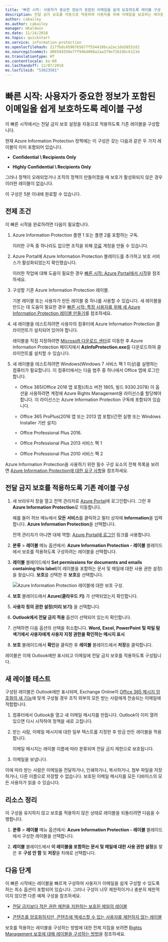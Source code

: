 ```yaml
---
title: '빠른 시작: 사용자가 중요한 정보가 포함된 이메일을 쉽게 보호하도록 레이블 구성 - AIP'
description: 전달 금지 보호를 자동으로 적용하여 사용자를 위해 이메일을 보호하는 레이블을 구성합니다.
author: cabailey
ms.author: cabailey
manager: mbaldwin
ms.date: 11/14/2018
ms.topic: quickstart
ms.service: information-protection
ms.openlocfilehash: 217fbdc45967b5677f554410bca2ac1da58552d2
ms.sourcegitcommit: d06594550e7ff94b4098a2aa379ef2b19bc6123d
ms.translationtype: HT
ms.contentlocale: ko-KR
ms.lasthandoff: 12/07/2018
ms.locfileid: "53023501"
---
```

# <a name="quickstart-configure-a-label-for-users-to-easily-protect-emails-that-contain-sensitive-information"></a>빠른 시작: 사용자가 중요한 정보가 포함된 이메일을 쉽게 보호하도록 레이블 구성

이 빠른 시작에서는 전달 금지 보호 설정을 자동으로 적용하도록 기존 레이블을 구성합니다.

현재 Azure Information Protection 정책에는 이 구성은 갖는 다음과 같은 두 가지 레이블이 이미 포함되어 있습니다.

- **Confidential \ Recipients Only**

- **Highly Confidential \ Recipients Only**

그러나 정책이 오래되었거나 조직의 정책이 만들어졌을 때 보호가 활성화되지 않은 경우 이러한 레이블이 없습니다. 

이 구성은 5분 이내에 완료할 수 있습니다.

## <a name="prerequisites"></a>전제 조건

이 빠른 시작을 완료하려면 다음이 필요합니다.

1. Azure Information Protection 플랜 1 또는 플랜 2를 포함하는 구독.
    
    이러한 구독 중 하나라도 없으면 조직을 위해 [무료](https://portal.office.com/Signup/Signup.aspx?OfferId=87dd2714-d452-48a0-a809-d2f58c4f68b7) 계정을 만들 수 있습니다.

2. Azure Portal에 Azure Information Protection 블레이드를 추가하고 보호 서비스가 활성화되었는지 확인했습니다.

    이러한 작업에 대해 도움이 필요한 경우 [빠른 시작: Azure Portal에서 시작](quickstart-viewpolicy.md)을 참조하세요.

3. 구성할 기존 Azure Information Protection 레이블. 
    
    기본 레이블 또는 사용자가 만든 레이블 중 하나를 사용할 수 있습니다. 새 레이블을 만드는 데 도움이 필요한 경우 [빠른 시작: 특정 사용자를 위해 새 Azure Information Protection 레이블 만들기](quickstart-label-specificusers.md)를 참조하세요.

4. 새 레이블을 테스트하려면 사용자의 컴퓨터에 Azure Information Protection 클라이언트가 설치되어 있어야 합니다. 
    
    레이블을 직접 지정하려면 [Microsoft 다운로드 센터](https://www.microsoft.com/en-us/download/details.aspx?id=53018)로 이동한 후 Azure Information Protection 페이지에서 **AzInfoProtection.exe**를 다운로드하여 클라이언트를 설치할 수 있습니다.

5. 새 레이블을 테스트하려면 Windows(Windows 7 서비스 팩 1 이상)를 실행하는 컴퓨터가 필요합니다. 이 컴퓨터에서는 다음 범주 중 하나에서 Office 앱에 로그인합니다.
    
    - Office 365(Office 2016 앱 포함)(최소 버전 1805, 빌드 9330.2078) 이 옵션을 사용하려면 계정에 Azure Rights Management용 라이선스를 할당해야 합니다. 이 라이선스는 Azure Information Protection 구독에 포함되어 있습니다.
    
    - Office 365 ProPlus(2016 앱 또는 2013 앱 포함)(간편 실행 또는 Windows Installer 기반 설치)
    
    - Office Professional Plus 2016.
    
    - Office Professional Plus 2013 서비스 팩 1
    
    - Office Professional Plus 2010 서비스 팩 2

Azure Information Protection을 사용하기 위한 필수 구성 요소의 전체 목록을 보려면 [Azure Information Protection에 대한 요구 사항](requirements.md)을 참조하세요.

## <a name="configure-an-existing-label-to-apply-the-do-not-forward-protection"></a>전달 금지 보호를 적용하도록 기존 레이블 구성

1. 새 브라우저 창을 열고 전역 관리자로 [Azure Portal](https://portal.azure.com)에 로그인합니다. 그런 후 **Azure Information Protection**로 이동합니다. 
    
    예를 들어 허브 메뉴에서 **모든 서비스**를 클릭하고 필터 상자에 **Information**을 입력합니다. **Azure Information Protection**을 선택합니다.
    
    전역 관리자가 아니면 대체 역할: [Azure Portal에 로그인](configure-policy.md#signing-in-to-the-azure-portal) 링크를 사용합니다.

2. **분류** > **레이블** 메뉴 옵션에서: **Azure Information Protection - 레이블** 블레이드에서 보호를 적용하도록 구성하려는 레이블을 선택합니다. 

3. **레이블** 블레이드에서 **Set permissions for documents and emails containing this label**(이 레이블을 포함하는 문서 및 메일에 대한 사용 권한 설정)을 찾습니다. **보호**를 선택한 후 **보호**를 선택합니다.
    
    ![Azure Information Protection 레이블에 대한 보호 구성](./media/info-protect-protection-bar-configured.png).

4. **보호** 블레이드에서 **Azure(클라우드 키)** 가 선택되었는지 확인합니다.
    
5. **사용자 정의 권한 설정(미리 보기)** 을 선택합니다.

6. **Outlook에서 전달 금지 적용** 옵션이 선택되어 있는지 확인합니다.

7. 선택하면 다음 옵션의 선택을 취소합니다. **Word, Excel, PowerPoint 및 파일 탐색기에서 사용자에게 사용자 지정 권한을 확인하는 메시지 표시**

8. **보호** 블레이드에서 **확인**을 클릭한 후 **레이블** 블레이드에서 **저장**을 클릭합니다.

레이블은 이제 Outlook에만 표시되고 이메일에 전달 금지 보호를 적용하도록 구성됩니다.

## <a name="test-your-new-label"></a>새 레이블 테스트

구성된 레이블은 Outlook에만 표시되며, Exchange Online이 [Office 365 메시지 암호화의 새 기능](https://support.office.com/article/7ff0c040-b25c-4378-9904-b1b50210d00e)에 맞게 구성될 경우 조직 외부의 모든 받는 사람에게 전송되는 이메일에 적합합니다.

1. 컴퓨터에서 Outlook을 열고 새 이메일 메시지를 만듭니다. Outlook이 이미 열려 있으면 다시 시작하여 정책을 새로 고칩니다.

2. 받는 사람, 이메일 메시지에 대한 일부 텍스트를 지정한 후 방금 만든 레이블을 적용합니다. 
    
    이메일 메시지는 레이블 이름에 따라 분류되며 전달 금지 제한으로 보호됩니다.

3. 이메일을 보냅니다. 

이에 따라 받는 사람은 이메일을 전달하거나, 인쇄하거나, 복사하거나, 첨부 파일을 저장하거나, 다른 이름으로 저장할 수 없습니다. 보호된 이메일 메시지를 모든 디바이스의 모든 사용자가 읽을 수 있습니다.

## <a name="clean-up-resources"></a>리소스 정리

이 구성을 유지하지 않고 보호를 적용하지 않은 상태로 레이블을 되돌리려면 다음을 수행합니다.

1. **분류** > **레이블** 메뉴 옵션에서: **Azure Information Protection - 레이블** 블레이드에서 구성한 레이블을 선택합니다. 

3. **레이블** 블레이드에서 **이 레이블을 포함하는 문서 및 메일에 대한 사용 권한 설정**을 찾은 후 **구성 안 함** 및 **저장**을 차례로 선택합니다.

## <a name="next-steps"></a>다음 단계

이 빠른 시작에는 레이블을 빠르게 구성하여 사용자가 이메일을 쉽게 구성할 수 있도록 하는 최소 옵션이 포함되어 있습니다. 그러나 구성이 너무 제한적이거나 충분히 제한적이지 않으면 다른 예제 구성을 참조하세요.

- [전달 금지보다 적은 권한 제한을 지원하는 보호된 메일의 레이블](configure-policy-protection.md#example-4-label-for-protected-email-that-supports-less-restrictive-permissions-than-do-not-forward)

- [콘텐츠를 암호화하지만, 콘텐츠에 액세스할 수 있는 사용자를 제한하지 않는 레이블](configure-policy-protection.md#example-5-label-that-encrypts-content-but-doesnt-restrict-who-can-access-it)

보호를 적용하는 레이블을 구성하는 방법에 대한 전체 지침을 보려면 [Rights Management 보호에 대해 레이블을 구성하는 방법](configure-policy-protection.md)을 참조하세요. 

